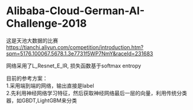 # Alibaba-Cloud-German-AI-Challenge-2018

这是天池大数据的比赛<br/>
https://tianchi.aliyun.com/competition/introduction.htm?spm=5176.100067.5678.1.3e7731f5WP7NmY&raceId=231683<br/>

网络采用了L_Resnet_E_IR, 损失函数基于softmax entropy

目前的参考方案：<br/>
1.采用端到端的网络，输出直接是label<br/>
2.先利用神经网络学习特征，然后获取神经网络最后一层的向量，利用传统分类器，如GBDT,LightGBM来分类

